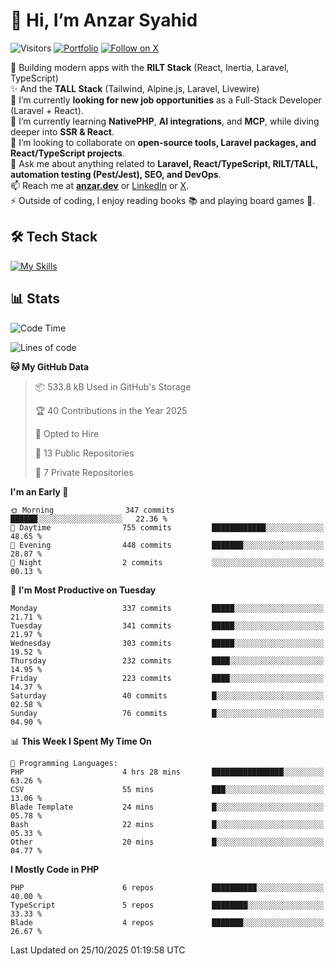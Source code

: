 # 👋 Hi, I’m Anzar Syahid  

![Visitors](https://komarev.com/ghpvc/?username=zarchp&style=flat-square&color=blue) 
[![Portfolio](https://img.shields.io/badge/Website-anzar.dev-ff69b4?style=flat-square&logo=google-chrome&logoColor=white)](https://anzar.dev)
[![Follow on X](https://img.shields.io/badge/Follow-@ZarChp-000000?style=flat-square&logo=x&logoColor=white)](https://x.com/zarchp)


🚀 Building modern apps with the **RILT Stack** (React, Inertia, Laravel, TypeScript)  
✨ And the **TALL Stack** (Tailwind, Alpine.js, Laravel, Livewire)  
🔭 I’m currently **looking for new job opportunities** as a Full-Stack Developer (Laravel + React).  
🌱 I’m currently learning **NativePHP**, **AI integrations**, and **MCP**, while diving deeper into **SSR & React**.  
👯 I’m looking to collaborate on **open-source tools, Laravel packages, and React/TypeScript projects**.  
💬 Ask me about anything related to **Laravel, React/TypeScript, RILT/TALL, automation testing (Pest/Jest), SEO, and DevOps**.  
📫 Reach me at **[anzar.dev](https://anzar.dev)** or [LinkedIn](https://linkedin.com/in/anzar-syahid) or [X](https://x.com/ZarChp).  
⚡ Outside of coding, I enjoy reading books 📚 and playing board games 🎲.  


## 🛠️ Tech Stack  
[![My Skills](https://skillicons.dev/icons?i=html,js,css,laravel,php,wordpress,graphql,vite,nodejs,typescript,react,next,vue,nuxt,alpinejs,tailwind,bootstrap,postgresql,mysql,sqlite,aws,gcp,cloudflare,docker,github,gitlab,firebase,vscode,git,figma&perline=10)](https://skillicons.dev)  

## 📊 Stats  

<!--![Anzar's GitHub stats](https://github-readme-stats.vercel.app/api?username=zarchp&show_icons=true&theme=radical)-->  

<!--START_SECTION:waka-->
![Code Time](http://img.shields.io/badge/Code%20Time-5%2C496%20hrs%202%20mins-blue)

![Lines of code](https://img.shields.io/badge/From%20Hello%20World%20I%27ve%20Written-10.7%20million%20lines%20of%20code-blue)

**🐱 My GitHub Data** 

> 📦 533.8 kB Used in GitHub's Storage 
 > 
> 🏆 40 Contributions in the Year 2025
 > 
> 💼 Opted to Hire
 > 
> 📜 13 Public Repositories 
 > 
> 🔑 7 Private Repositories 
 > 
**I'm an Early 🐤** 

```text
🌞 Morning                347 commits         ██████░░░░░░░░░░░░░░░░░░░   22.36 % 
🌆 Daytime                755 commits         ████████████░░░░░░░░░░░░░   48.65 % 
🌃 Evening                448 commits         ███████░░░░░░░░░░░░░░░░░░   28.87 % 
🌙 Night                  2 commits           ░░░░░░░░░░░░░░░░░░░░░░░░░   00.13 % 
```
📅 **I'm Most Productive on Tuesday** 

```text
Monday                   337 commits         █████░░░░░░░░░░░░░░░░░░░░   21.71 % 
Tuesday                  341 commits         █████░░░░░░░░░░░░░░░░░░░░   21.97 % 
Wednesday                303 commits         █████░░░░░░░░░░░░░░░░░░░░   19.52 % 
Thursday                 232 commits         ████░░░░░░░░░░░░░░░░░░░░░   14.95 % 
Friday                   223 commits         ████░░░░░░░░░░░░░░░░░░░░░   14.37 % 
Saturday                 40 commits          █░░░░░░░░░░░░░░░░░░░░░░░░   02.58 % 
Sunday                   76 commits          █░░░░░░░░░░░░░░░░░░░░░░░░   04.90 % 
```


📊 **This Week I Spent My Time On** 

```text
💬 Programming Languages: 
PHP                      4 hrs 28 mins       ████████████████░░░░░░░░░   63.26 % 
CSV                      55 mins             ███░░░░░░░░░░░░░░░░░░░░░░   13.06 % 
Blade Template           24 mins             █░░░░░░░░░░░░░░░░░░░░░░░░   05.78 % 
Bash                     22 mins             █░░░░░░░░░░░░░░░░░░░░░░░░   05.33 % 
Other                    20 mins             █░░░░░░░░░░░░░░░░░░░░░░░░   04.77 % 
```

**I Mostly Code in PHP** 

```text
PHP                      6 repos             ██████████░░░░░░░░░░░░░░░   40.00 % 
TypeScript               5 repos             ████████░░░░░░░░░░░░░░░░░   33.33 % 
Blade                    4 repos             ███████░░░░░░░░░░░░░░░░░░   26.67 % 
```




 Last Updated on 25/10/2025 01:19:58 UTC
<!--END_SECTION:waka-->
